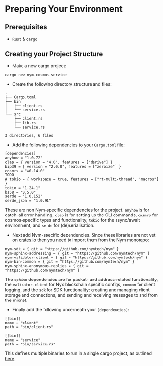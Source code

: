# Preparing Your Environment

## Prerequisites
* `Rust` & `cargo`

## Creating your Project Structure

* Make a new cargo project:
```
cargo new nym-cosmos-service
```

* Create the following directory structure and files:
```
.
├── Cargo.toml
├── bin
│   ├── client.rs
│   └── service.rs
└── src
    ├── client.rs
    ├── lib.rs
    └── service.rs

3 directories, 6 files
```

* Add the following dependencies to your `Cargo.toml` file:
```
[dependencies]
anyhow = "1.0.72"
clap = { version = "4.0", features = ["derive"] }
bip39 = { version = "2.0.0", features = ["zeroize"] }
cosmrs = "=0.14.0"
TODO
# tokio = { workspace = true, features = ["rt-multi-thread", "macros"] }
tokio = "1.24.1"
bs58 = "0.5.0"
serde = "1.0.152"
serde_json = "1.0.91"
```

These are non Nym-specific dependencies for the project. `anyhow` is for catch-all error handling, `clap` is for setting up the CLI commands, `cosmrs` for cosmos-specific types and functionality, `tokio` for the async/await environment, and `serde` for (de)serialisation.

* Next add Nym-specific dependencies. Since these libraries are not yet on [crates io](https://crates.io) then you need to import them from the Nym monorepo:
```
nym-sdk = { git = "https://github.com/nymtech/nym" }
nym-sphinx-addressing = { git = "https://github.com/nymtech/nym" }
nym-validator-client = { git = "https://github.com/nymtech/nym" }
nym-bin-common = { git = "https://github.com/nymtech/nym" }
nym-sphinx-anonymous-replies = { git = "https://github.com/nymtech/nym" }
```

The `sphinx` dependencies are for packet- and address-related functionality, the `validator-client` for Nyx blockchain specific configs, `common` for client logging, and the `sdk` for SDK functionality: creating and managing client storage and connections, and sending and receiving messages to and from the mixnet.

* Finally add the following underneath your `[dependencies]`:
```
[[bin]]
name = "client"
path = "bin/client.rs"

[[bin]]
name = "service"
path = "bin/service.rs"
```
This defines multiple binaries to run in a single cargo project, as outlined [here](https://doc.rust-lang.org/cargo/reference/cargo-targets.html#binaries).
